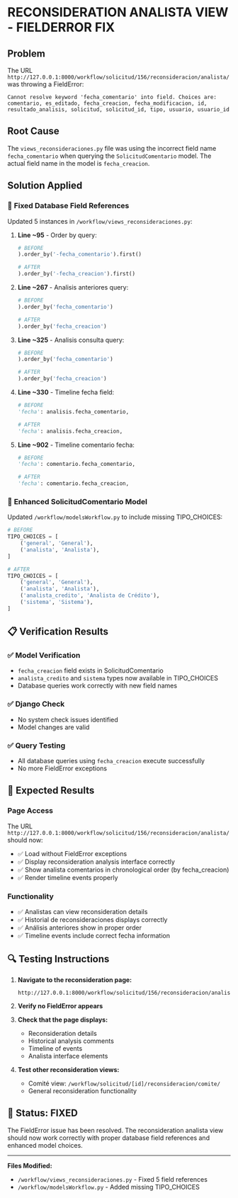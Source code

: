 # RECONSIDERATION ANALISTA VIEW - FIELDERROR FIX

## Problem

The URL `http://127.0.0.1:8000/workflow/solicitud/156/reconsideracion/analista/` was throwing a FieldError:

```
Cannot resolve keyword 'fecha_comentario' into field. Choices are: comentario, es_editado, fecha_creacion, fecha_modificacion, id, resultado_analisis, solicitud, solicitud_id, tipo, usuario, usuario_id
```

## Root Cause

The `views_reconsideraciones.py` file was using the incorrect field name `fecha_comentario` when querying the `SolicitudComentario` model. The actual field name in the model is `fecha_creacion`.

## Solution Applied

### 🔧 **Fixed Database Field References**

Updated 5 instances in `/workflow/views_reconsideraciones.py`:

1. **Line ~95** - Order by query:

   ```python
   # BEFORE
   ).order_by('-fecha_comentario').first()

   # AFTER
   ).order_by('-fecha_creacion').first()
   ```

2. **Line ~267** - Analisis anteriores query:

   ```python
   # BEFORE
   ).order_by('fecha_comentario')

   # AFTER
   ).order_by('fecha_creacion')
   ```

3. **Line ~325** - Analisis consulta query:

   ```python
   # BEFORE
   ).order_by('fecha_comentario')

   # AFTER
   ).order_by('fecha_creacion')
   ```

4. **Line ~330** - Timeline fecha field:

   ```python
   # BEFORE
   'fecha': analisis.fecha_comentario,

   # AFTER
   'fecha': analisis.fecha_creacion,
   ```

5. **Line ~902** - Timeline comentario fecha:

   ```python
   # BEFORE
   'fecha': comentario.fecha_comentario,

   # AFTER
   'fecha': comentario.fecha_creacion,
   ```

### 🔧 **Enhanced SolicitudComentario Model**

Updated `/workflow/modelsWorkflow.py` to include missing TIPO_CHOICES:

```python
# BEFORE
TIPO_CHOICES = [
    ('general', 'General'),
    ('analista', 'Analista'),
]

# AFTER
TIPO_CHOICES = [
    ('general', 'General'),
    ('analista', 'Analista'),
    ('analista_credito', 'Analista de Crédito'),
    ('sistema', 'Sistema'),
]
```

## 📋 **Verification Results**

### ✅ **Model Verification**

- `fecha_creacion` field exists in SolicitudComentario
- `analista_credito` and `sistema` types now available in TIPO_CHOICES
- Database queries work correctly with new field names

### ✅ **Django Check**

- No system check issues identified
- Model changes are valid

### ✅ **Query Testing**

- All database queries using `fecha_creacion` execute successfully
- No more FieldError exceptions

## 🎯 **Expected Results**

### **Page Access**

The URL `http://127.0.0.1:8000/workflow/solicitud/156/reconsideracion/analista/` should now:

- ✅ Load without FieldError exceptions
- ✅ Display reconsideration analysis interface correctly
- ✅ Show analista comentarios in chronological order (by fecha_creacion)
- ✅ Render timeline events properly

### **Functionality**

- ✅ Analistas can view reconsideration details
- ✅ Historial de reconsideraciones displays correctly
- ✅ Análisis anteriores show in proper order
- ✅ Timeline events include correct fecha information

## 🔍 **Testing Instructions**

1. **Navigate to the reconsideration page:**

   ```
   http://127.0.0.1:8000/workflow/solicitud/156/reconsideracion/analista/
   ```

2. **Verify no FieldError appears**

3. **Check that the page displays:**

   - Reconsideration details
   - Historical analysis comments
   - Timeline of events
   - Analista interface elements

4. **Test other reconsideration views:**
   - Comité view: `/workflow/solicitud/[id]/reconsideracion/comite/`
   - General reconsideration functionality

## 🚀 **Status: FIXED**

The FieldError issue has been resolved. The reconsideration analista view should now work correctly with proper database field references and enhanced model choices.

---

**Files Modified:**

- `/workflow/views_reconsideraciones.py` - Fixed 5 field references
- `/workflow/modelsWorkflow.py` - Added missing TIPO_CHOICES
